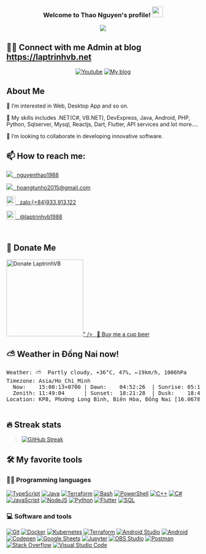 <h3 align="center">
  Welcome to Thao Nguyen's profile!
  <img src="https://media.giphy.com/media/hvRJCLFzcasrR4ia7z/giphy.gif" width="28">
</h3>

<p align="center">
  <a href="https://github.com/nguyenthao1988"><img src="https://readme-typing-svg.herokuapp.com/?lines=Full-stack+developer;DevOps+Engineer;%2B7+years+coding+experience;A+blogger&center=true&width=380&height=45"></a>
</p>

## 🙋‍♂️ Connect with me Admin at blog https://laptrinhvb.net

<!-- Badges template - https://github.com/badges/shields -->
<p align="center">
  <a href="https://www.youtube.com/channel/UCpXJR320eV8jZqyPHc2ZkIg"><img alt="Youtube" title="Youtube" src="https://img.shields.io/badge/-YouTube-red?style=for-the-badge&logo=youtube&logoColor=white"/></a>
  <a href="https://laptrinhvb.net"><img alt="My blog" title="Blog" src="https://img.shields.io/badge/My website-FF5722.svg?style=for-the-badge&logo=blogger&logoColor=white"/></a> 
</p>

## About Me

👀 I’m interested in Web, Desktop App and so on.

🌱 My skills includes .NET(C#, VB.NET), DevExpress, Java, Android, PHP, Python, Sqlserver, Mysql, Reactjs, Dart, Flutter, API services and lot more....

💞️ I’m looking to collaborate in developing innovative software.

## 📫 How to reach me:

[<img src="https://img.shields.io/github/followers/nguyenthao1988?color=orange&label=GitHub&logo=GitHub&logoColor=white&style=flat-square" />&ensp; nguyenthao1988](https://github.com/nguyenthao1988)

[<img src="https://img.shields.io/badge/-Gmail-D14836?style=flat-square&logo=Gmail&logoColor=white" />&ensp; hoangtunho2015@gmail.com](https://mailto:hoangtunho2015@gmail.com)

[<img src="https://img.icons8.com/color/1x/zalo--v4.png" style="height: 24px;vertical-align: bottom;" valign="bottom"/>&ensp; zalo:(+84)933.913.122](https://zalo.me/0933913122)

[<img src="https://img.icons8.com/color/1x/telegram-app--v4.png" style="height: 24px;vertical-align: bottom;" valign="bottom"/>&ensp; @laptrinhvb1988](https://t.me/laptrinhvb1988)

<br/>

## 🍺 Donate Me

[<img src="https://laptrinhvb.net/vietqr.png" alt="Donate LaptrinhVB" width="200">" />&ensp; 🍺 Buy me a cup beer](https://www.paypal.com/paypalme/laptrinhvb)

## ⛅️ Weather in Đồng Nai now!

<pre>Weather: ⛅️  Partly cloudy, +36°C, 47%, ←19km/h, 1006hPa
Timezone: Asia/Ho_Chi_Minh
  Now:    15:00:13+0700 | Dawn:    04:52:26  | Sunrise: 05:16:45
  Zenith: 11:49:04      | Sunset:  18:21:28  | Dusk:    18:45:46
Location: KP8, Phường Long Bình, Biên Hòa, Đồng Nai [16.0678,108.2118]

</pre>

## 🔥 Streak stats

<!-- GitHub Readme Streak Stats - https://github.com/DenverCoder1/github-readme-streak-stats -->
> [![GitHub Streak](https://github-readme-streak-stats.herokuapp.com?user=tranphuquy19&theme=radical&hide_border=true)](https://github.com/nguyenthao1988)


## 🛠️ My favorite tools

### 👨‍💻 Programming languages

<p>
    <a href="https://github.com/search?q=user%3Anguyenthao1988+is%3Arepo+language%3AtypeScript"><img alt="TypeScript" src="https://img.shields.io/badge/TypeScript%20-%23007ACC.svg?logo=typescript&logoColor=white"></a>
    <a href="https://github.com/search?q=user%3Anguyenthao1988+is%3Arepo+language%3Ajava"><img alt="Java" src="https://img.shields.io/badge/Java%20-%23007396.svg?logo=java&logoColor=white"></a>
    <a href="https://github.com/search?q=user%3Anguyenthao1988+is%3Arepo+language%3Agolang"><img alt="Terraform" src="https://img.shields.io/badge/Go%20-%2300ADD8.svg?logo=go&logoColor=white"></a>
    <a href="https://github.com/search?q=user%3Anguyenthao1988+is%3Arepo+language%3Abash"><img alt="Bash" src="https://img.shields.io/badge/Bash%20-%23121011.svg?logo=gnu-bash&logoColor=white"></a>
    <a href="https://github.com/search?q=user%3Anguyenthao1988+is%3Arepo+language%3Apowershell"><img alt="PowerShell" src="https://img.shields.io/badge/PowerShell%20-%235391FE.svg?logo=powershell&logoColor=white"></a>
    <a href="https://github.com/search?q=user%3Anguyenthao1988+is%3Arepo+language%3Acpp"><img alt="C++" src="https://img.shields.io/badge/C++%20-%2300599C.svg?logo=c%2B%2B&logoColor=white"></a>
    <a href="https://github.com/search?q=user%3Anguyenthao1988+is%3Arepo+language%3Acsharp"><img alt="C#" src="https://img.shields.io/badge/C%23%20-%23239120.svg?logo=c-sharp&logoColor=white"></a>
    <a href="https://github.com/search?q=user%3Anguyenthao1988+is%3Arepo+language%3Ajavascript"><img alt="JavaScript" src="https://img.shields.io/badge/JavaScript%20-%23F7DF1E.svg?logo=javascript&logoColor=black"></a>
    <a href="https://github.com/search?q=user%3Anguyenthao1988+is%3Arepo+language%3Ajavascript"><img alt="NodeJS" src="https://img.shields.io/badge/Node.js%20-%2343853D.svg?logo=node.js&logoColor=white"></a>
    <a href="https://github.com/search?q=user%3Anguyenthao1988+is%3Arepo+language%3Apython"><img alt="Python" src="https://img.shields.io/badge/Python%20-%2314354C.svg?logo=python&logoColor=white"></a>
    <a href="https://github.com/search?q=user%3Anguyenthao1988+is%3Arepo+language%3Aruby"><img alt="Flutter" src="https://img.shields.io/badge/Ruby-CC342D.svg?logo=ruby&logoColor=white"></a>
    <a href="https://github.com/search?q=user%3Anguyenthao1988+is%3Arepo+language%3Asql"><img alt="SQL" src="https://img.shields.io/badge/SQL%20-%23025E8C.svg?logo=amazon-dynamodb&logoColor=white"></a>

</p>



### 💻 Software and tools

<p>
    <a href="#"><img alt="Git" src="https://img.shields.io/badge/Git%20-%23F05033.svg?logo=git&logoColor=white"></a>
    <a href="#"><img alt="Docker" src="https://img.shields.io/badge/Docker%20-%232496ED.svg?logo=docker&logoColor=white"></a>
    <a href="#"><img alt="Kubernetes" src="https://img.shields.io/badge/Kubernetes%20-%23326CE5.svg?logo=kubernetes&logoColor=white"></a>
    <a href="https://github.com/search?q=user%3Anguyenthao1988+is%3Arepo+language%3AHCL"><img alt="Terraform" src="https://img.shields.io/badge/Terraform%20-%23623CE4.svg?logo=terraform&logoColor=white"></a>
    <a href="#"><img alt="Android Studio" src="https://img.shields.io/badge/Android%20Studio-008678.svg?logo=android-studio&logoColor=white"></a>
    <a href="#"><img alt="Android" src="https://img.shields.io/badge/Android-3DDC84?logo=android&logoColor=white"></a>
    <a href="#"><img alt="Codepen" src="https://img.shields.io/badge/Codepen-000000.svg?logo=codepen&logoColor=white"></a>
    <a href="#"><img alt="Google Sheets" src="https://img.shields.io/badge/Google%20Sheets%20-%2334A853.svg?logo=google%20sheets&logoColor=white"></a>
    <a href="#"><img alt="Jupyter" src="https://img.shields.io/badge/Jupyter%20-%23F37626.svg?logo=Jupyter&logoColor=white"></a>
    <a href="#"><img alt="OBS Studio" src="https://img.shields.io/badge/-OBS%20Studio-302E31?logo=obs-studio&logoColor=white"></a>
    <a href="#"><img alt="Postman" src="https://img.shields.io/badge/Postman-FF6C37?logo=postman&logoColor=white"></a>
    <a href="#"><img alt="Stack Overflow" src="https://img.shields.io/badge/-Stack%20Overflow-FE7A16?logo=stack-overflow&logoColor=white"></a>
    <a href="#"><img alt="Visual Studio Code" src="https://img.shields.io/badge/Visual%20Studio%20Code-0078d7.svg?logo=visual-studio-code&logoColor=white"></a>
</p>
